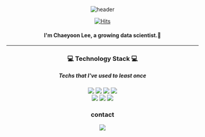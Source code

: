 
<div align="center">
  
  ![header](https://capsule-render.vercel.app/api?type=waving&color=auto&height=300&section=header&text=Hi%20there👋&fontSize=90)

  [![Hits](https://hits.seeyoufarm.com/api/count/incr/badge.svg?url=https%3A%2F%2Fgithub.com%2Fchaeyoon919&count_bg=%23EB8B10&title_bg=%23684327&icon=&icon_color=%23E7E7E7&title=VISIT&edge_flat=false)](https://github.com/chaeyoon919)
  #### I'm Chaeyoon Lee, a growing data scientist.🌱
  ***
  

  
  ### 💻 Technology Stack 💻
  ##### Techs that I've used to least once
  <img src="https://img.shields.io/badge/Python-3776AB?style=flat-square&logo=Python&logoColor=white"/>
  <img src="https://img.shields.io/badge/R-276DC3?style=flat-square&logo=R&logoColor=white"/>
  <img src="https://img.shields.io/badge/RStudio-75AADB?style=flat-square&logo=RStudio&logoColor=white"/> 
  <img src="https://img.shields.io/badge/Qgis-589632?style=flat-square&logo=Qgis&logoColor=white"/>
  <br>
  <img src="https://img.shields.io/badge/Jupyter-F37626?style=flat-square&logo=Jupyter&logoColor=white"/>
  <img src="https://img.shields.io/badge/scikit_learn-F7931E?style=flat-square&logo=scikit-learn&logoColor=white"/>
  <img src="https://img.shields.io/badge/Tableau-E97627?style=flat-square&logo=Tableau&logoColor=white"/>  


  
  
  ### contact
  <a href="dbs8438@gmail.com" target="_blank"><img src="https://img.shields.io/badge/Gmail-EA4335?style=flat-square&logo=Gmail&logoColor=white"/></a>

</div>









<!--
**chaeyoon919/chaeyoon919** is a ✨ _special_ ✨ repository because its `README.md` (this file) appears on your GitHub profile.

Here are some ideas to get you started:

- 🔭 I’m currently working on ...
- 🌱 I’m currently learning ...
- 👯 I’m looking to collaborate on ...
- 🤔 I’m looking for help with ...
- 💬 Ask me about ...
- 📫 How to reach me: ...
- 😄 Pronouns: ...
- ⚡ Fun fact: ...
https://simpleicons.org/ : 배지
https://security-nanglam.tistory.com/491 : 이모지

[![Chaeyoon's github stats](https://github-readme-stats.vercel.app/api?username=chaeyoon919)](https://github.com/anuraghazra/github-readme-stats)


-->
